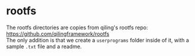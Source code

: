 # rootfs

The rootfs directories are copies from qiling's rootfs repo: https://github.com/qilingframework/rootfs  
The only addition is that we create a `userprograms` folder inside of it, with a sample `.txt` file and a readme.
